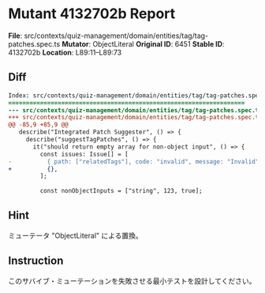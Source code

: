 # Mutant 4132702b Report

**File**: src/contexts/quiz-management/domain/entities/tag/tag-patches.spec.ts
**Mutator**: ObjectLiteral
**Original ID**: 6451
**Stable ID**: 4132702b
**Location**: L89:11–L89:73

## Diff

```diff
Index: src/contexts/quiz-management/domain/entities/tag/tag-patches.spec.ts
===================================================================
--- src/contexts/quiz-management/domain/entities/tag/tag-patches.spec.ts	original
+++ src/contexts/quiz-management/domain/entities/tag/tag-patches.spec.ts	mutated #6451
@@ -85,9 +85,9 @@
   describe("Integrated Patch Suggester", () => {
     describe("suggestTagPatches", () => {
       it("should return empty array for non-object input", () => {
         const issues: Issue[] = [
-          { path: ["relatedTags"], code: "invalid", message: "Invalid" },
+          {},
         ];
 
         const nonObjectInputs = ["string", 123, true];
```

## Hint

ミューテータ "ObjectLiteral" による置換。

## Instruction

このサバイブ・ミューテーションを失敗させる最小テストを設計してください。
